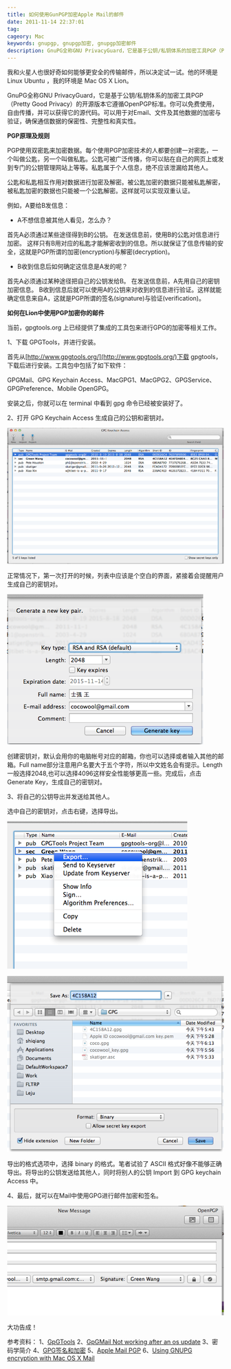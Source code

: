 ```yaml
---
title: 如何使用GunPGP加密Apple Mail的邮件
date: 2011-11-14 22:37:01
tag: 
cageory: Mac
keywords: gnupgp, gnupgp加密, gnupgp加密邮件
description: GnuPG全称GNU PrivacyGuard，它是基于公钥/私钥体系的加密工具PGP（Pretty Good Privacy）的开源版本它遵循OpenPGP标准。
---
```


我和火星人也很好奇如何能够更安全的传输邮件，所以决定试一试。他的环境是 Linux Ubuntu ，我的环境是 Mac OS X Lion。

GnuPG全称GNU PrivacyGuard，它是基于公钥/私钥体系的加密工具PGP（Pretty Good Privacy）的开源版本它遵循OpenPGP标准。你可以免费使用，自由传播，并可以获得它的源代码。可以用于对Email、文件及其他数据的加密与验证，确保通信数据的保密性、完整性和真实性。


**PGP原理及规则**

PGP使用双密匙来加密数据。每个使用PGP加密技术的人都要创建一对密匙，一个叫做公匙，另一个叫做私匙。公匙可被广泛传播，你可以贴在自己的网页上或发到专门的公钥管理网站上等等。私匙属于个人信息，绝不应该泄漏给其他人。

公匙和私匙相互作用对数据进行加密及解密。被公匙加密的数据只能被私匙解密，被私匙加密的数据也只能被一个公匙解密。这样就可以实现双重认证。

例如，A要给B发信息：

* A不想信息被其他人看见，怎么办？


首先A必须通过某些途径得到B的公钥。
在发送信息前，使用B的公匙对信息进行加密。
这样只有B用对应的私匙才能解密收到的信息。所以就保证了信息传输的安全，这就是PGP所谓的加密(encryption)与解密(decryption)。


* B收到信息后如何确定这信息是A发的呢？

首先A必须通过某种途径把自己的公钥发给B。
在发送信息前，A先用自己的密钥加密信息。
B收到信息后就可以使用A的公钥来对收到的信息进行验证。这样就能确定信息来自A，这就是PGP所谓的签名(signature)与验证(verification)。

**如何在Lion中使用PGP加密你的邮件**


当前，gpgtools.org 上已经提供了集成的工具包来进行GPG的加密等相关工作。


1、下载 GPGTools，并进行安装。


首先从[http://www.gpgtools.org/](http://www.gpgtools.org/)下载 gpgtools，下载后进行安装。工具包中包括了如下软件：


GPGMail、GPG Keychain Access、MacGPG1、MacGPG2、GPGService、GPGPreference、Mobile OpenGPG。


安装之后，你就可以在 terminal 中看到 gpg 命令已经被安装好了。


2、打开 GPG Keychain Access 生成自己的公钥和密钥对。


![](./20111114-gunpgp-mail/55555.png)

正常情况下，第一次打开的时候，列表中应该是个空白的界面，紧接着会提醒用户生成自己的密钥对。

![](./20111114-gunpgp-mail/44444.png)

创建密钥对，默认会用你的电脑帐号对应的邮箱，你也可以选择或者输入其他的邮箱。Full name部分注意用户名要大于五个字符，所以中文姓名会有提示。Length 一般选择2048,也可以选择4096这样安全性能够更高一些。完成后，点击 Generate Key，生成自己的密钥对。


3、将自己的公钥导出并发送给其他人。


选中自己的密钥对，点击右键，选择导出。

![](./20111114-gunpgp-mail/33333.png)



![](./20111114-gunpgp-mail/22222.png)

导出的格式选项中，选择 binary 的格式。笔者试验了 ASCII 格式好像不能够正确导出。将导出的公钥发送给其他人，同时将别人的公钥 Import 到 GPG keychain Access 中。

4、最后，就可以在Mail中使用GPG进行邮件加密和签名。

![](./20111114-gunpgp-mail/11111.png)

大功告成！

参考资料：
1、[GpGTools](http://gpgtools.org/)
2、[GpGMail Not working after an os update](https://github.com/GPGTools/GPGMail/wiki/Not-working-anymore-after-an-OS-update)
3、密码学简介
4、[GPG签名和加密](http://lagignition.blog.163.com/blog/static/1287300232009101082517154/)
5、[Apple Mail PGP](http://blog.sina.com.cn/s/blog_5595d514010008xe.html)
6、[Using GNUPG encryption with Mac OS X Mail](http://www.wasuvi.com/?page_id=2368)